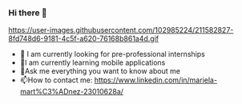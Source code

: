 ### Hi there 👋
https://user-images.githubusercontent.com/102985224/211582827-8fd748d6-9181-4c5f-a620-76168b861a4d.gif

- 🔭 I am currently looking for pre-professional internships
- 🌱I am currently learning mobile applications
- 💬Ask me everything you want to know about me
- 📫How to contact me: https://www.linkedin.com/in/mariela-mart%C3%ADnez-23010628a/
<!-- 
<table width="100%" >

 <tr>
    <td width="60%">
     
## 🛠️ Skills

#### Languages

![C++](https://img.shields.io/badge/-C++-05122A?style=flat&logo=C%2B%2B&logoColor=00599C)&nbsp;
![Java](https://img.shields.io/badge/Java-%23150458.svg?style=flat&logo=java&logoColor=orange)&nbsp;
![Python](https://img.shields.io/badge/-Python-05122A?style=flat&logo=python)&nbsp;

#### Development

![Javascript](https://img.shields.io/badge/JavaScript-F7DF1E?style=flat&logo=javascript&logoColor=black)&nbsp;

#### Database

![MySQL](https://img.shields.io/badge/MySQL-00000F?style=flat&logo=mysql&logoColor=white)&nbsp;


</td>
    <td>
  
## 📄📜 Stats


<p align="center">
  <img width="100%" src="https://github-readme-stats.vercel.app/api?username=Mariela-1&theme=shadow_red&show_icons=true" />
 </br>
  <img width="100%" src="https://github-readme-streak-stats.herokuapp.com?user=Mariela-1&theme=radical&mode=weekly"/>
 </br>
  <img width="100%" src="https://github-readme-stats.vercel.app/api/top-langs/?username=Mariela-1&langs_count=7&layout=compact&theme=shadow_red" />
</p>
     
  </td>
 </tr>
</table>
*/
